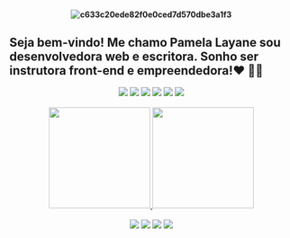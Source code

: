 <h4 align="center">
 
![c633c20ede82f0e0ced7d570dbe3a1f3](https://i.pinimg.com/originals/c4/90/ca/c490ca0a25bc300089e784e635ff465f.gif)

## Seja bem-vindo! Me chamo Pamela Layane sou desenvolvedora web e escritora. Sonho ser instrutora front-end e empreendedora!❤️ 👩‍💻
<div align="center">
<img src= "https://img.shields.io/badge/HTML5-E34F26?style=for-the-badge&logo=html5&logoColor=white"/>
<img src= "https://img.shields.io/badge/CSS3-1572B6?style=for-the-badge&logo=css3&logoColor=white"/>
<img src= "https://img.shields.io/badge/JavaScript-F7DF1E?style=for-the-badge&logo=javascript&logoColor=black"/>
<img src = "https://img.shields.io/badge/json-5E5C5C?style=for-the-badge&logo=json&logoColor=white"/>
<img src= "https://img.shields.io/badge/MySQL-00000F?style=for-the-badge&logo=mysql&logoColor=white"/>
<img src="https://img.shields.io/badge/Figma-F24E1E?style=for-the-badge&logo=figma&logoColor=white"/>
</div>
 <br>
<div align="center">
  <a href="https://github.com/PamelaLimaa">
  <img height="180em" src="https://github-readme-stats.vercel.app/api?username=PamelaLimaa&show_icons=true&theme=dracula&include_all_commits=true&count_private=true"/>
  <img height="180em" src="https://github-readme-stats.vercel.app/api/top-langs/?username=PamelaLimaa&layout=compact&langs_count=7&theme=dracula"/>
</div>
<br>
<div align= "center"> 
  <a href="https://instagram.com/paammy__" target="_blank"><img src="https://img.shields.io/badge/-Instagram-%23E4405F?style=for-the-badge&logo=instagram&logoColor=white" target="_blank"></a>
  <a href = "layanepamela98@gmail.com"><img src="https://img.shields.io/badge/-Gmail-%23333?style=for-the-badge&logo=gmail&logoColor=white" target="_blank"></a>
  <a href="https://www.linkedin.com/in/pamela-lima-243123216" target="_blank"><img src="https://img.shields.io/badge/-LinkedIn-%230077B5?style=for-the-badge&logo=linkedin&logoColor=white" target="_blank"></a>
  <a href="https://steamcommunity.com/profiles/76561199023771826/"><img src="https://img.shields.io/badge/Steam-000000?style=for-the-badge&logo=steam&logoColor=white"></a>
</div>
